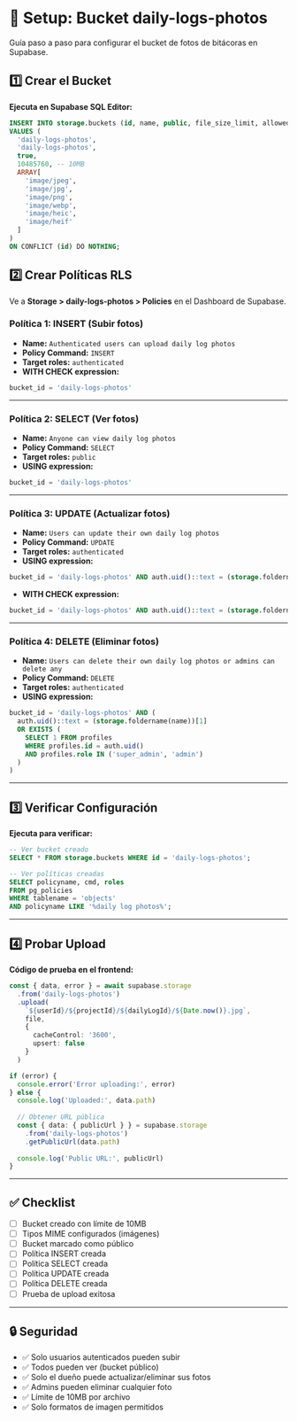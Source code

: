 # 📸 Setup: Bucket daily-logs-photos

Guía paso a paso para configurar el bucket de fotos de bitácoras en Supabase.

## 1️⃣ Crear el Bucket

**Ejecuta en Supabase SQL Editor:**

```sql
INSERT INTO storage.buckets (id, name, public, file_size_limit, allowed_mime_types)
VALUES (
  'daily-logs-photos',
  'daily-logs-photos',
  true,
  10485760, -- 10MB
  ARRAY[
    'image/jpeg',
    'image/jpg', 
    'image/png',
    'image/webp',
    'image/heic',
    'image/heif'
  ]
)
ON CONFLICT (id) DO NOTHING;
```

## 2️⃣ Crear Políticas RLS

Ve a **Storage > daily-logs-photos > Policies** en el Dashboard de Supabase.

### Política 1: INSERT (Subir fotos)

- **Name:** `Authenticated users can upload daily log photos`
- **Policy Command:** `INSERT`
- **Target roles:** `authenticated`
- **WITH CHECK expression:**
```sql
bucket_id = 'daily-logs-photos'
```

---

### Política 2: SELECT (Ver fotos)

- **Name:** `Anyone can view daily log photos`
- **Policy Command:** `SELECT`
- **Target roles:** `public`
- **USING expression:**
```sql
bucket_id = 'daily-logs-photos'
```

---

### Política 3: UPDATE (Actualizar fotos)

- **Name:** `Users can update their own daily log photos`
- **Policy Command:** `UPDATE`
- **Target roles:** `authenticated`
- **USING expression:**
```sql
bucket_id = 'daily-logs-photos' AND auth.uid()::text = (storage.foldername(name))[1]
```
- **WITH CHECK expression:**
```sql
bucket_id = 'daily-logs-photos' AND auth.uid()::text = (storage.foldername(name))[1]
```

---

### Política 4: DELETE (Eliminar fotos)

- **Name:** `Users can delete their own daily log photos or admins can delete any`
- **Policy Command:** `DELETE`
- **Target roles:** `authenticated`
- **USING expression:**
```sql
bucket_id = 'daily-logs-photos' AND (
  auth.uid()::text = (storage.foldername(name))[1]
  OR EXISTS (
    SELECT 1 FROM profiles
    WHERE profiles.id = auth.uid()
    AND profiles.role IN ('super_admin', 'admin')
  )
)
```

---

## 3️⃣ Verificar Configuración

**Ejecuta para verificar:**

```sql
-- Ver bucket creado
SELECT * FROM storage.buckets WHERE id = 'daily-logs-photos';

-- Ver políticas creadas
SELECT policyname, cmd, roles 
FROM pg_policies 
WHERE tablename = 'objects' 
AND policyname LIKE '%daily log photos%';
```

---

## 4️⃣ Probar Upload

**Código de prueba en el frontend:**

```typescript
const { data, error } = await supabase.storage
  .from('daily-logs-photos')
  .upload(
    `${userId}/${projectId}/${dailyLogId}/${Date.now()}.jpg`, 
    file,
    {
      cacheControl: '3600',
      upsert: false
    }
  )

if (error) {
  console.error('Error uploading:', error)
} else {
  console.log('Uploaded:', data.path)
  
  // Obtener URL pública
  const { data: { publicUrl } } = supabase.storage
    .from('daily-logs-photos')
    .getPublicUrl(data.path)
  
  console.log('Public URL:', publicUrl)
}
```

---

## ✅ Checklist

- [ ] Bucket creado con límite de 10MB
- [ ] Tipos MIME configurados (imágenes)
- [ ] Bucket marcado como público
- [ ] Política INSERT creada
- [ ] Política SELECT creada
- [ ] Política UPDATE creada
- [ ] Política DELETE creada
- [ ] Prueba de upload exitosa

---

## 🔒 Seguridad

- ✅ Solo usuarios autenticados pueden subir
- ✅ Todos pueden ver (bucket público)
- ✅ Solo el dueño puede actualizar/eliminar sus fotos
- ✅ Admins pueden eliminar cualquier foto
- ✅ Límite de 10MB por archivo
- ✅ Solo formatos de imagen permitidos
